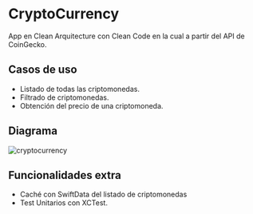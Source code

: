 # CryptoCurrency

App en Clean Arquitecture con Clean Code en la cual a partir del API de CoinGecko.


## Casos de uso

- Listado de todas las criptomonedas.
- Filtrado de criptomonedas.
- Obtención del precio de una criptomoneda.

## Diagrama

![cryptocurrency](https://github.com/edgarguitian/CryptoCurrency/assets/6595032/aefb03da-17b4-48b1-ba41-dc8b48a9c090)

## Funcionalidades extra

- Caché con SwiftData del listado de criptomonedas
- Test Unitarios con XCTest.
